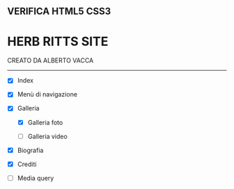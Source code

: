 ## VERIFICA HTML5 CSS3 

# HERB RITTS SITE

CREATO DA ALBERTO VACCA
__________________________________________________________


- [x] Index

- [x] Menù di navigazione

- [x] Galleria

    - [x] Galleria foto
    
    - [ ] Galleria video
    
- [x] Biografia

- [x] Crediti

- [ ] Media query

